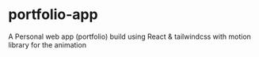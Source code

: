 # portfolio-app
A Personal web app (portfolio) build using React &amp; tailwindcss with motion library for the animation
